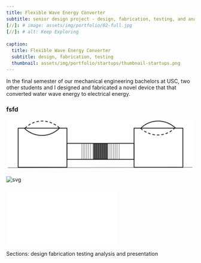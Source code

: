 ```yaml
---
title: Flexible Wave Energy Converter
subtitle: senior design project - design, fabrication, testing, and analysis of a novel compliant-membrane-based hydroelectric generator
[//]: # image: assets/img/portfolio/02-full.jpg
[//]: # alt: Keep Exploring

caption:
  title: Flexible Wave Energy Converter
  subtitle: design, fabrication, testing
  thumbnail: assets/img/portfolio/startups/thumbnail-startups.png
---
```

In the final semester of our mechanical engineering bachelors at USC, two other students and I designed and fabricated a novel device that that converted water wave energy to electrical energy.
### fsfd


![png](assets/img/portfolio/wec/diagram.png)

![svg](assets/img/portfolio/wec/poster.svg)

![pdf](assets/img/portfolio/wec/slides.pdf)


Sections:
design
fabrication
testing
analysis and presentation